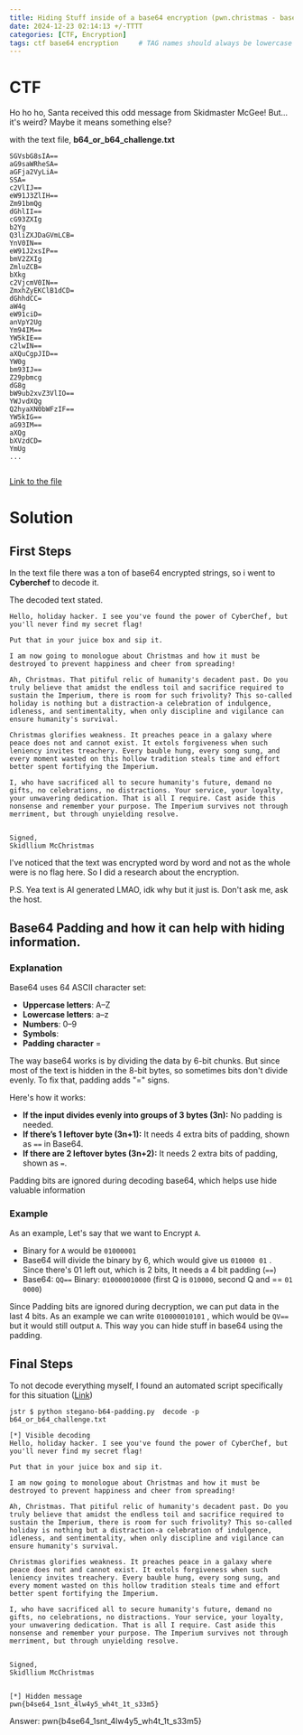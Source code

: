 ```yaml
---
title: Hiding Stuff inside of a base64 encryption (pwn.christmas - base64 or base64)
date: 2024-12-23 02:14:13 +/-TTTT
categories: [CTF, Encryption]
tags: ctf base64 encryption     # TAG names should always be lowercase
---
```


# CTF

Ho ho ho, Santa received this odd message from Skidmaster McGee! But... it's weird? Maybe it means something else?

with the text file,  **b64_or_b64_challenge.txt**

```
SGVsbG8sIA==
aG9saWRheSA=
aGFja2VyLiA=
SSA=
c2VlIJ==
eW91J3ZlIH==
Zm91bmQg
dGhlII==
cG93ZXIg
b2Yg
Q3liZXJDaGVmLCB=
YnV0IN==
eW91J2xsIP==
bmV2ZXIg
ZmluZCB=
bXkg
c2VjcmV0IN==
ZmxhZyEKClB1dCD=
dGhhdCC=
aW4g
eW91ciD=
anVpY2Ug
Ym94IM==
YW5kIE==
c2lwIN==
aXQuCgpJID==
YW0g
bm93IJ==
Z29pbmcg
dG8g
bW9ub2xvZ3VlIO==
YWJvdXQg
Q2hyaXN0bWFzIF==
YW5kIG==
aG93IM==
aXQg
bXVzdCD=
YmUg
...


```

[Link to the file](https://pastebin.com/Qc4qf3Ds)


# Solution

## First Steps

In the text file there was a ton of base64 encrypted strings, so i went to **Cyberchef** to decode it.

The decoded text stated.

```
Hello, holiday hacker. I see you've found the power of CyberChef, but you'll never find my secret flag!

Put that in your juice box and sip it.

I am now going to monologue about Christmas and how it must be destroyed to prevent happiness and cheer from spreading!

Ah, Christmas. That pitiful relic of humanity's decadent past. Do you truly believe that amidst the endless toil and sacrifice required to sustain the Imperium, there is room for such frivolity? This so-called holiday is nothing but a distraction-a celebration of indulgence, idleness, and sentimentality, when only discipline and vigilance can ensure humanity's survival.

Christmas glorifies weakness. It preaches peace in a galaxy where peace does not and cannot exist. It extols forgiveness when such leniency invites treachery. Every bauble hung, every song sung, and every moment wasted on this hollow tradition steals time and effort better spent fortifying the Imperium.

I, who have sacrificed all to secure humanity's future, demand no gifts, no celebrations, no distractions. Your service, your loyalty, your unwavering dedication. That is all I require. Cast aside this nonsense and remember your purpose. The Imperium survives not through merriment, but through unyielding resolve.


Signed,
Skidllium McChristmas
```


I've noticed that the text was encrypted word by word and not as the whole  were is no flag here. So I did a research about the encryption.

P.S. Yea text is AI generated LMAO, idk why but it just is. Don't ask me, ask the host.


## Base64 Padding and how it can help with hiding information.


### Explanation 

Base64 uses 64 ASCII character set:
- **Uppercase letters**: A–Z
- **Lowercase letters**: a–z
- **Numbers**: 0–9
- **Symbols**:
- **Padding character** =

The way base64 works is by dividing the data by 6-bit chunks. But since most of the text is hidden in the 8-bit bytes, so sometimes bits don't divide evenly. To fix that, padding adds "=" signs.

Here's how it works:
- **If the input divides evenly into groups of 3 bytes (3n):** No padding is needed.
- **If there’s 1 leftover byte (3n+1):** It needs 4 extra bits of padding, shown as `==` in Base64.
- **If there are 2 leftover bytes (3n+2):** It needs 2 extra bits of padding, shown as `=`.

Padding bits are ignored during decoding base64, which helps use hide valuable information
### Example

As an example, Let's say that we want to Encrypt  `A`.
-  Binary for `A` would be `01000001`
-  Base64 will divide the binary by 6, which would give us `010000 01` . Since there's 01 left out, which is 2 bits, It needs a 4 bit padding (`==`)
-  Base64:  `QQ==` Binary: `010000010000` (first Q is `010000`, second Q and == `01 0000`)

Since Padding bits are ignored during decryption, we can put data in the last 4 bits. As an example we can write `010000010101` , which would be `QV==` but it would still output `A`. This way you can hide stuff in base64 using the padding.

## Final Steps

To not decode everything myself, I found an automated script specifically for this situation ([Link](https://github.com/RosinTheBow/stegano-b64-padding))

```
jstr $ python stegano-b64-padding.py  decode -p b64_or_b64_challenge.txt

[*] Visible decoding
Hello, holiday hacker. I see you've found the power of CyberChef, but you'll never find my secret flag!

Put that in your juice box and sip it.

I am now going to monologue about Christmas and how it must be destroyed to prevent happiness and cheer from spreading!

Ah, Christmas. That pitiful relic of humanity's decadent past. Do you truly believe that amidst the endless toil and sacrifice required to sustain the Imperium, there is room for such frivolity? This so-called holiday is nothing but a distraction-a celebration of indulgence, idleness, and sentimentality, when only discipline and vigilance can ensure humanity's survival.

Christmas glorifies weakness. It preaches peace in a galaxy where peace does not and cannot exist. It extols forgiveness when such leniency invites treachery. Every bauble hung, every song sung, and every moment wasted on this hollow tradition steals time and effort better spent fortifying the Imperium.

I, who have sacrificed all to secure humanity's future, demand no gifts, no celebrations, no distractions. Your service, your loyalty, your unwavering dedication. That is all I require. Cast aside this nonsense and remember your purpose. The Imperium survives not through merriment, but through unyielding resolve.


Signed,
Skidllium McChristmas
 

[*] Hidden message
pwn{b4se64_1snt_4lw4y5_wh4t_1t_s33m5}

```


Answer: pwn{b4se64_1snt_4lw4y5_wh4t_1t_s33m5}
